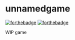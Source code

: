 # unnamedgame

[![forthebadge](https://forthebadge.com/images/badges/made-with-c-plus-plus.svg)](https://forthebadge.com) [![forthebadge](https://forthebadge.com/images/badges/0-percent-optimized.svg)](https://forthebadge.com)

WIP game
